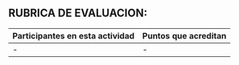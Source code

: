 ## RUBRICA DE EVALUACION:

Participantes en esta actividad | Puntos que acreditan
------------------------------- | --------------------
- | -

